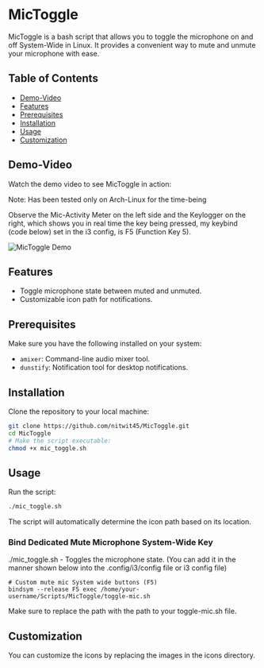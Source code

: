 # MicToggle

MicToggle is a bash script that allows you to toggle the microphone on and off System-Wide in Linux. It provides a convenient way to mute and unmute your microphone with ease.

## Table of Contents
- [Demo-Video](#Demo-Video)
- [Features](#features)
- [Prerequisites](#prerequisites)
- [Installation](#installation)
- [Usage](#usage)
- [Customization](#customization)
  
## Demo-Video

Watch the demo video to see MicToggle in action:

Note: Has been tested only on Arch-Linux for the time-being

Observe the Mic-Activity Meter on the left side and the Keylogger on the right, which shows you in real time the key being pressed, my keybind (code below) set in the i3 config, is F5 (Function Key 5).

![MicToggle Demo](/Assets/Demo.gif)

## Features

- Toggle microphone state between muted and unmuted.
- Customizable icon path for notifications.

## Prerequisites

Make sure you have the following installed on your system:

- `amixer`: Command-line audio mixer tool.
- `dunstify`: Notification tool for desktop notifications.

## Installation

Clone the repository to your local machine:

```bash
git clone https://github.com/nitwit45/MicToggle.git
cd MicToggle
# Make the script executable:
chmod +x mic_toggle.sh
```
## Usage

Run the script:
```bash
./mic_toggle.sh
```
The script will automatically determine the icon path based on its location.

### Bind Dedicated Mute Microphone System-Wide Key

./mic_toggle.sh - Toggles the microphone state. (You can add it in the manner shown below into the .config/i3/config file or i3 config file)

```
# Custom mute mic System wide buttons (F5)
bindsym --release F5 exec /home/your-username/Scripts/MicToggle/toggle-mic.sh		
```
Make sure to replace the path with the path to your toggle-mic.sh file.

## Customization

You can customize the icons by replacing the images in the icons directory.
